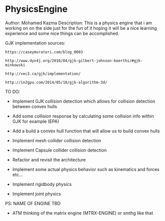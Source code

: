 # PhysicsEngine

Author: Mohamed Kazma
Description: This is a physics engine that i am working on on the side just for the fun of it 
hoping it will be a nice learning experience and some nice things can be accomplished.

GJK implementation sources:

	https://caseymuratori.com/blog_0003

	http://www.dyn4j.org/2010/04/gjk-gilbert-johnson-keerthi/#gjk-minkowski
	
	http://vec3.ca/gjk/implementation/
	
	http://in2gpu.com/2014/05/18/gjk-algorithm-3d/

TO DO:
- Implement GJK collision detection which allows for collision detection between convex hulls

- Add some collision response by calculating some collision info within GJK for example (EPA)

- Add a build a convex hull function that will allow us to build convex hulls

- Implement mesh collider collision detection

- Implement Capsule collider collision detection

- Refactor and revisit the architecture 

- Implement some actual physics behavior such as kinematics and forces etc...

- Implement rigidbody physics

- Implement joint physics

PS: NAME OF ENGINE TBD 
- ATM thinking of the matrix engine (MTRX-ENGINE) or smthg like that 
